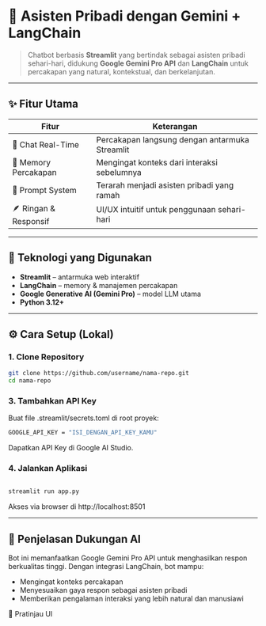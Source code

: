 # 🤖 Asisten Pribadi dengan Gemini + LangChain  

> Chatbot berbasis **Streamlit** yang bertindak sebagai asisten pribadi sehari-hari, didukung **Google Gemini Pro API** dan **LangChain** untuk percakapan yang natural, kontekstual, dan berkelanjutan.

---

## ✨ Fitur Utama

| Fitur | Keterangan |
|-------|------------|
| 💬 Chat Real-Time | Percakapan langsung dengan antarmuka Streamlit |
| 🧠 Memory Percakapan | Mengingat konteks dari interaksi sebelumnya |
| 🎯 Prompt System | Terarah menjadi asisten pribadi yang ramah |
| 🪶 Ringan & Responsif | UI/UX intuitif untuk penggunaan sehari-hari |

---

## 🧪 Teknologi yang Digunakan

- **Streamlit** – antarmuka web interaktif  
- **LangChain** – memory & manajemen percakapan  
- **Google Generative AI (Gemini Pro)** – model LLM utama  
- **Python 3.12+**

---

## ⚙️ Cara Setup (Lokal)

### 1. Clone Repository
```bash
git clone https://github.com/username/nama-repo.git
cd nama-repo
```
### 3. Tambahkan API Key
Buat file .streamlit/secrets.toml di root proyek:
```bash
GOOGLE_API_KEY = "ISI_DENGAN_API_KEY_KAMU"
```
Dapatkan API Key di Google AI Studio.
### 4. Jalankan Aplikasi
```bash

streamlit run app.py
```
Akses via browser di http://localhost:8501

---

## 🧠 Penjelasan Dukungan AI
Bot ini memanfaatkan Google Gemini Pro API untuk menghasilkan respon berkualitas tinggi. Dengan integrasi LangChain, bot mampu:
- Mengingat konteks percakapan
- Menyesuaikan gaya respon sebagai asisten pribadi
- Memberikan pengalaman interaksi yang lebih natural dan manusiawi

📸 Pratinjau UI


